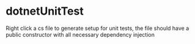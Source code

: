 # dotnetUnitTest

Right click a cs file to generate setup for unit tests, the file should have a public constructor with all necessary dependency injection

